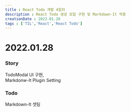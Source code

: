 ```yaml
---
title : React Todo 개발 4일차
description : React Todo 생성 모달 구현 및 Markdown-It 적용
creationDate : 2022.01.28
tags : ['TIL','React','React Todo']
---
```


# 2022.01.28


### Story
TodoModal UI 구현,       
Markdonw-It Plugin Setting 


### Todo 
Markdown-It 셋팅
